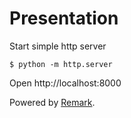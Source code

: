 # Presentation

Start simple http server

    $ python -m http.server

Open http://localhost:8000

Powered by [Remark](https://remarkjs.com).
